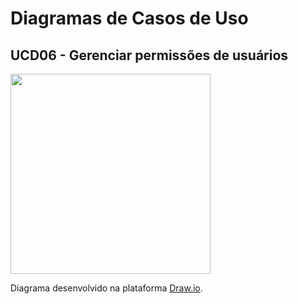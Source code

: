 # Diagramas de Casos de Uso

## UCD06 - Gerenciar permissões de usuários
<div class="toolgrid">
	<div>
        <img height="320px" src="../../../img/diagramas-casos-uso/uc06.png"> 
    </div>
</div>
<p align="justify">Diagrama desenvolvido na plataforma <a href = "https://app.diagrams.net/">Draw.io</a>.</p>
